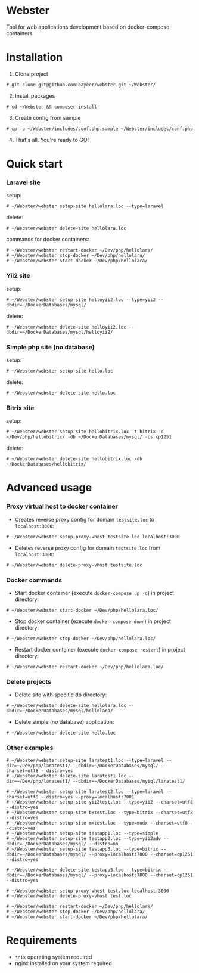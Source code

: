 # Webster
Tool for web applications development based on docker-compose containers.


# Installation

1. Clone project
```
# git clone git@github.com:bayeer/webster.git ~/Webster/
```
2. Install packages
```
# cd ~/Webster && composer install
```
3. Create config from sample
```
# cp -p ~/Webster/includes/conf.php.sample ~/Webster/includes/conf.php
```
4. That's all. You're ready to GO!


# Quick start


### Laravel site

setup:
```
# ~/Webster/webster setup-site hellolara.loc --type=laravel
```
delete:
```
# ~/Webster/webster delete-site hellolara.loc
```
commands for docker containers:
```
# ~/Webster/webster restart-docker ~/Dev/php/hellolara/ 
# ~/Webster/webster stop-docker ~/Dev/php/hellolara/ 
# ~/Webster/webster start-docker ~/Dev/php/hellolara/ 
```


### Yii2 site

setup:
```
# ~/Webster/webster setup-site helloyii2.loc --type=yii2 --dbdir=~/DockerDatabases/mysql/
```
delete:
```
# ~/Webster/webster delete-site helloyii2.loc --dbdir=~/DockerDatabases/mysql/helloyii2/
```


### Simple php site (no database)

setup:
```
# ~/Webster/webster setup-site hello.loc
```
delete:
```
# ~/Webster/webster delete-site hello.loc
```


### Bitrix site

setup:
```
# ~/Webster/webster setup-site hellobitrix.loc -t bitrix -d ~/Dev/php/hellobitrix/ -db ~/DockerDatabases/mysql/ -cs cp1251
```
delete:
```
# ~/Webster/webster delete-site hellobitrix.loc -db ~/DockerDatabases/hellobitrix/ 
```


# Advanced usage


### Proxy virtual host to docker container

* Creates reverse proxy config for domain `testsite.loc` to `localhost:3000`:
```
# ~/Webster/webster setup-proxy-vhost testsite.loc localhost:3000
```

* Deletes reverse proxy config for domain `testsite.loc` from `localhost:3000`:
```
# ~/Webster/webster delete-proxy-vhost testsite.loc
```


### Docker commands

* Start docker container (execute `docker-compose up -d`) in project directory:
```
# ~/Webster/webster start-docker ~/Dev/php/hellolara.loc/
```

* Stop docker container (execute `docker-compose down`) in project directory:
```
# ~/Webster/webster stop-docker ~/Dev/php/hellolara.loc/
```

* Restart docker container (execute `docker-compose restart`) in project directory:
```
# ~/Webster/webster restart-docker ~/Dev/php/hellolara.loc/
```


### Delete projects

* Delete site with specific db directory:
```
# ~/Webster/webster delete-site hellolara.loc --dbdir=~/DockerDatabases/mysql/hellolara/
```

* Delete simple (no database) application:
```
# ~/Webster/webster delete-site hello.loc
```

### Other examples

```
# ~/Webster/webster setup-site laratest1.loc --type=laravel --dir=~/Dev/php/laratest1/ --dbdir=~/DockerDatabases/mysql/ --charset=utf8 --distro=yes 
# ~/Webster/webster delete-site laratest1.loc --dir=~/Dev/php/laratest1/ --dbdir=~/DockerDatabases/mysql/laratest1/

# ~/Webster/webster setup-site laratest2.loc --type=laravel --charset=utf8 --distro=yes --proxy=localhost:7001
# ~/Webster/webster setup-site yii2test.loc --type=yii2 --charset=utf8 --distro=yes
# ~/Webster/webster setup-site bxtest.loc --type=bitrix --charset=utf8 --distro=yes
# ~/Webster/webster setup-site mxtest.loc --type=modx --charset=utf8 --distro=yes
# ~/Webster/webster setup-site testapp1.loc --type=simple
# ~/Webster/webster setup-site testapp2.loc --type=yii2adv --dbdir=~/DockerDatabases/mysql/ --distro=no
# ~/Webster/webster setup-site testapp3.loc --type=bitrix --dbdir=~/DockerDatabases/mysql/ --proxy=localhost:7000 --charset=cp1251 --distro=yes

# ~/Webster/webster delete-site testapp3.loc --type=bitrix --dbdir=~/DockerDatabases/mysql/ --proxy=localhost:7000 --charset=cp1251 --distro=yes

# ~/Webster/webster setup-proxy-vhost test.loc localhost:3000
# ~/Webster/webster delete-proxy-vhost test.loc

# ~/Webster/webster restart-docker ~/Dev/php/hellolara/
# ~/Webster/webster stop-docker ~/Dev/php/hellolara/
# ~/Webster/webster start-docker ~/Dev/php/hellolara/
```

# Requirements

* `*nix` operating system required
* nginx installed on your system required
